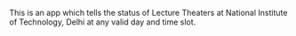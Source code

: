 
This is an app which tells the status of Lecture Theaters at National Institute of Technology, Delhi at any valid day and time slot.
